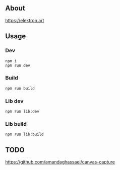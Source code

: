 ## About

https://elektron.art

## Usage

### Dev

```
npm i
npm run dev
```

### Build

```
npm run build
```

### Lib dev

```
npm run lib:dev
```

### Lib build

```
npm run lib:build
```

## TODO

https://github.com/amandaghassaei/canvas-capture
